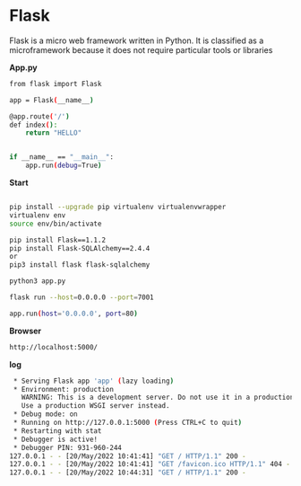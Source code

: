 # Flask

Flask is a micro web framework written in Python. It is classified as a microframework because it does not require particular tools or libraries

**App.py**

```bash
from flask import Flask

app = Flask(__name__)

@app.route('/')
def index():
	return "HELLO"


if __name__ == "__main__":
    app.run(debug=True)	
```


**Start**
```bash

pip install --upgrade pip virtualenv virtualenvwrapper
virtualenv env
source env/bin/activate

pip install Flask==1.1.2
pip install Flask-SQLAlchemy==2.4.4
or
pip3 install flask flask-sqlalchemy

python3 app.py

flask run --host=0.0.0.0 --port=7001

app.run(host='0.0.0.0', port=80)
```


**Browser**
```bash
http://localhost:5000/
```


**log**
```bash
 * Serving Flask app 'app' (lazy loading)
 * Environment: production
   WARNING: This is a development server. Do not use it in a production deployment.
   Use a production WSGI server instead.
 * Debug mode: on
 * Running on http://127.0.0.1:5000 (Press CTRL+C to quit)
 * Restarting with stat
 * Debugger is active!
 * Debugger PIN: 931-960-244
127.0.0.1 - - [20/May/2022 10:41:41] "GET / HTTP/1.1" 200 -
127.0.0.1 - - [20/May/2022 10:41:41] "GET /favicon.ico HTTP/1.1" 404 -
127.0.0.1 - - [20/May/2022 10:44:31] "GET / HTTP/1.1" 200 -
```
